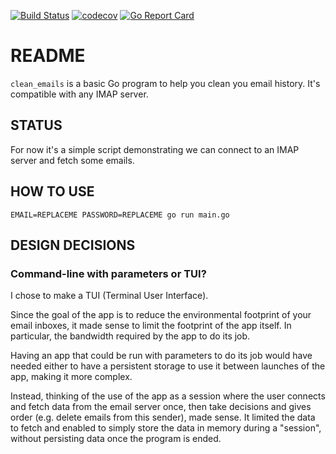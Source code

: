 [![Build Status](https://travis-ci.org/rchampourlier/footprint_reducer_emails.svg?branch=master)](https://travis-ci.org/rchampourlier/footprint_reducer_emails)
[![codecov](https://codecov.io/gh/rchampourlier/footprint_reducer_emails/branch/master/graph/badge.svg)](https://codecov.io/gh/rchampourlier/footprint_reducer_emails)
[![Go Report Card](https://goreportcard.com/badge/github.com/rchampourlier/footprint_reducer_emails)](https://goreportcard.com/report/github.com/rchampourlier/footprint_reducer_emails)

# README

`clean_emails` is a basic Go program to help you clean you email history. It's compatible with any IMAP server.

## STATUS

For now it's a simple script demonstrating we can connect to an IMAP server and fetch some emails.

## HOW TO USE

```
EMAIL=REPLACEME PASSWORD=REPLACEME go run main.go
```

## DESIGN DECISIONS

### Command-line with parameters or TUI?

I chose to make a TUI (Terminal User Interface). 

Since the goal of the app is to reduce the environmental footprint of your email inboxes, it made sense to limit the footprint of the app itself. In particular, the bandwidth required by the app to do its job.

Having an app that could be run with parameters to do its job would have needed either to have a persistent storage to use it between launches of the app, making it more complex.

Instead, thinking of the use of the app as a session where the user connects and fetch data from the email server once, then take decisions and gives order (e.g. delete emails from this sender), made sense. It limited the data to fetch and enabled to simply store the data in memory during a "session", without persisting data once the program is ended.
